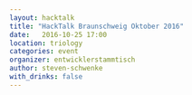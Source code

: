 ```yaml
---
layout: hacktalk
title: "HackTalk Braunschweig Oktober 2016"
date:   2016-10-25 17:00
location: triology
categories: event
organizer: entwicklerstammtisch
author: steven-schwenke
with_drinks: false
---
```

